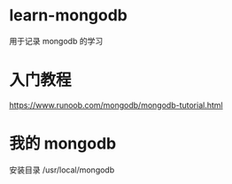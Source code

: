 # learn-mongodb

用于记录 mongodb 的学习

# 入门教程

https://www.runoob.com/mongodb/mongodb-tutorial.html

# 我的 mongodb

安装目录 /usr/local/mongodb
